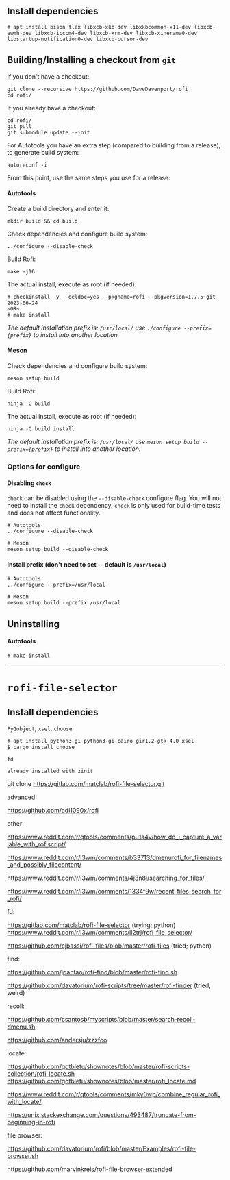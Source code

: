## Install dependencies

```
# apt install bison flex libxcb-xkb-dev libxkbcommon-x11-dev libxcb-ewmh-dev libxcb-icccm4-dev libxcb-xrm-dev libxcb-xinerama0-dev libstartup-notification0-dev libxcb-cursor-dev
```



## Building/Installing a checkout from `git`

If you don't have a checkout:

```
git clone --recursive https://github.com/DaveDavenport/rofi
cd rofi/
```

If you already have a checkout:

```
cd rofi/
git pull
git submodule update --init
```

For Autotools you have an extra step (compared to building from a release), to generate build system:

```
autoreconf -i
```

From this point, use the same steps you use for a release:

#### Autotools

Create a build directory and enter it:

```
mkdir build && cd build
```

Check dependencies and configure build system:

```
../configure --disable-check
```

Build Rofi:

```
make -j16
```

The actual install, execute as root (if needed):

```
# checkinstall -y --deldoc=yes --pkgname=rofi --pkgversion=1.7.5~git-2023-06-24
~OR~
# make install
```

*The default installation prefix is: `/usr/local/` use `./configure --prefix={prefix}` to install into another location.*

#### Meson

Check dependencies and configure build system:

```
meson setup build
```

Build Rofi:

```
ninja -C build
```

The actual install, execute as root (if needed):

```
ninja -C build install
```

*The default installation prefix is: `/usr/local/` use `meson setup build --prefix={prefix}` to install into another location.*

### Options for configure

#### Disabling `check`

`check` can be disabled using the `--disable-check` configure flag. You will not need to install the `check` dependency. `check` is only used for build-time tests and does not affect functionality.

```
# Autotools
../configure --disable-check

# Meson
meson setup build --disable-check
```

#### Install prefix (don't need to set -- default is `/usr/local`)

```
# Autotools
../configure --prefix=/usr/local

# Meson
meson setup build --prefix /usr/local
```



## Uninstalling

#### Autotools

```
# make install
```

----



# `rofi-file-selector`

## Install dependencies

`PyGobject`, `xsel`, `choose`

```
# apt install python3-gi python3-gi-cairo gir1.2-gtk-4.0 xsel
$ cargo install choose
```

`fd`

```
already installed with zinit
```

git clone https://gitlab.com/matclab/rofi-file-selector.git

advanced:

https://github.com/adi1090x/rofi

other:

https://www.reddit.com/r/qtools/comments/pu1a4v/how_do_i_capture_a_variable_with_rofiscript/

https://www.reddit.com/r/i3wm/comments/b33713/dmenurofi_for_filenames_and_possibly_filecontent/

https://www.reddit.com/r/i3wm/comments/4j3n8j/searching_for_files/

https://www.reddit.com/r/i3wm/comments/1334f9w/recent_files_search_for_rofi/

fd:

https://gitlab.com/matclab/rofi-file-selector (trying; python)
https://www.reddit.com/r/i3wm/comments/ll2trj/rofi_file_selector/

https://github.com/cjbassi/rofi-files/blob/master/rofi-files (tried; python)

find:

https://github.com/jpantao/rofi-find/blob/master/rofi-find.sh

https://github.com/davatorium/rofi-scripts/tree/master/rofi-finder (tried, weird)

recoll:

https://github.com/csantosb/myscripts/blob/master/search-recoll-dmenu.sh

https://github.com/andersju/zzzfoo

locate:

https://github.com/gotbletu/shownotes/blob/master/rofi-scripts-collection/rofi-locate.sh
https://github.com/gotbletu/shownotes/blob/master/rofi_locate.md

https://www.reddit.com/r/qtools/comments/mky0wp/combine_regular_rofi_with_locate/

https://unix.stackexchange.com/questions/493487/truncate-from-beginning-in-rofi

file browser:

https://github.com/davatorium/rofi/blob/master/Examples/rofi-file-browser.sh

https://github.com/marvinkreis/rofi-file-browser-extended
